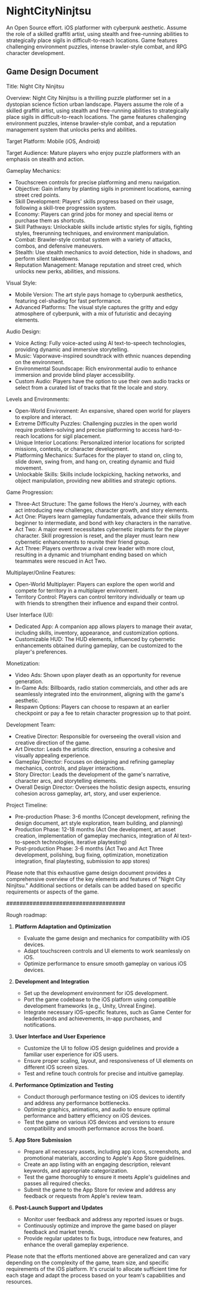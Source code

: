 # NightCityNinjtsu
An Open Source effort. iOS platformer with cyberpunk aesthetic. Assume the role of a skilled graffiti artist, using stealth and free-running abilities to strategically place sigils in difficult-to-reach locations. Game features challenging environment puzzles, intense brawler-style combat, and RPG character development.

Game Design Document
-------------------

Title: Night City Ninjitsu

Overview:
Night City Ninjitsu is a thrilling puzzle platformer set in a dystopian science fiction urban landscape. Players assume the role of a skilled graffiti artist, using stealth and free-running abilities to strategically place sigils in difficult-to-reach locations. The game features challenging environment puzzles, intense brawler-style combat, and a reputation management system that unlocks perks and abilities.

Target Platform: Mobile (iOS, Android)

Target Audience: Mature players who enjoy puzzle platformers with an emphasis on stealth and action.

Gameplay Mechanics:
- Touchscreen controls for precise platforming and menu navigation.
- Objective: Gain infamy by planting sigils in prominent locations, earning street cred points.
- Skill Development: Players' skills progress based on their usage, following a skill-tree progression system.
- Economy: Players can grind jobs for money and special items or purchase them as shortcuts.
- Skill Pathways: Unlockable skills include artistic styles for sigils, fighting styles, freerunning techniques, and environment manipulation.
- Combat: Brawler-style combat system with a variety of attacks, combos, and defensive maneuvers.
- Stealth: Use stealth mechanics to avoid detection, hide in shadows, and perform silent takedowns.
- Reputation Management: Manage reputation and street cred, which unlocks new perks, abilities, and missions.

Visual Style:
- Mobile Version: The art style pays homage to cyberpunk aesthetics, featuring cel-shading for fast performance.
- Advanced Platforms: The visual style captures the gritty and edgy atmosphere of cyberpunk, with a mix of futuristic and decaying elements.

Audio Design:
- Voice Acting: Fully voice-acted using AI text-to-speech technologies, providing dynamic and immersive storytelling.
- Music: Vaporwave-inspired soundtrack with ethnic nuances depending on the environment.
- Environmental Soundscape: Rich environmental audio to enhance immersion and provide blind player accessibility.
- Custom Audio: Players have the option to use their own audio tracks or select from a curated list of tracks that fit the locale and story.

Levels and Environments:
- Open-World Environment: An expansive, shared open world for players to explore and interact.
- Extreme Difficulty Puzzles: Challenging puzzles in the open world require problem-solving and precise platforming to access hard-to-reach locations for sigil placement.
- Unique Interior Locations: Personalized interior locations for scripted missions, contests, or character development.
- Platforming Mechanics: Surfaces for the player to stand on, cling to, slide down, swing from, and hang on, creating dynamic and fluid movement.
- Unlockable Skills: Skills include lockpicking, hacking networks, and object manipulation, providing new abilities and strategic options.

Game Progression:
- Three-Act Structure: The game follows the Hero's Journey, with each act introducing new challenges, character growth, and story elements.
- Act One: Players learn gameplay fundamentals, advance their skills from beginner to intermediate, and bond with key characters in the narrative.
- Act Two: A major event necessitates cybernetic implants for the player character. Skill progression is reset, and the player must learn new cybernetic enhancements to reunite their friend group.
- Act Three: Players overthrow a rival crew leader with more clout, resulting in a dynamic and triumphant ending based on which teammates were rescued in Act Two.

Multiplayer/Online Features:
- Open-World Multiplayer: Players can explore the open world and compete for territory in a multiplayer environment.
- Territory Control: Players can control territory individually or team up with friends to strengthen their influence and expand their control.

User Interface (UI):
- Dedicated App: A companion app allows players to manage their avatar, including skills, inventory, appearance, and customization options.
- Customizable HUD: The HUD elements, influenced by cybernetic enhancements obtained during gameplay, can be customized to the player's preferences.

Monetization:
- Video Ads: Shown upon player death as an opportunity for revenue generation.
- In-Game Ads: Billboards, radio station commercials, and other ads are seamlessly integrated into the environment, aligning with the game's aesthetic.
- Respawn Options: Players can choose to respawn at an earlier checkpoint or pay a fee to retain character progression up to that point.

Development Team:
- Creative Director: Responsible for overseeing the overall vision and creative direction of the game.
- Art Director: Leads the artistic direction, ensuring a cohesive and visually appealing experience.
- Gameplay Director: Focuses on designing and refining gameplay mechanics, controls, and player interactions.
- Story Director: Leads the development of the game's narrative, character arcs, and storytelling elements.
- Overall Design Director: Oversees the holistic design aspects, ensuring cohesion across gameplay, art, story, and user experience.

Project Timeline:
- Pre-production Phase: 3-6 months (Concept development, refining the design document, art style exploration, team building, and planning)
- Production Phase: 12-18 months (Act One development, art asset creation, implementation of gameplay mechanics, integration of AI text-to-speech technologies, iterative playtesting)
- Post-production Phase: 3-6 months (Act Two and Act Three development, polishing, bug fixing, optimization, monetization integration, final playtesting, submission to app stores)

Please note that this exhaustive game design document provides a comprehensive overview of the key elements and features of "Night City Ninjitsu." Additional sections or details can be added based on specific requirements or aspects of the game.


####################################

Rough roadmap:

1. **Platform Adaptation and Optimization**
   - Evaluate the game design and mechanics for compatibility with iOS devices.
   - Adapt touchscreen controls and UI elements to work seamlessly on iOS.
   - Optimize performance to ensure smooth gameplay on various iOS devices.

2. **Development and Integration**
   - Set up the development environment for iOS development.
   - Port the game codebase to the iOS platform using compatible development frameworks (e.g., Unity, Unreal Engine).
   - Integrate necessary iOS-specific features, such as Game Center for leaderboards and achievements, in-app purchases, and notifications.

3. **User Interface and User Experience**
   - Customize the UI to follow iOS design guidelines and provide a familiar user experience for iOS users.
   - Ensure proper scaling, layout, and responsiveness of UI elements on different iOS screen sizes.
   - Test and refine touch controls for precise and intuitive gameplay.

4. **Performance Optimization and Testing**
   - Conduct thorough performance testing on iOS devices to identify and address any performance bottlenecks.
   - Optimize graphics, animations, and audio to ensure optimal performance and battery efficiency on iOS devices.
   - Test the game on various iOS devices and versions to ensure compatibility and smooth performance across the board.

5. **App Store Submission**
   - Prepare all necessary assets, including app icons, screenshots, and promotional materials, according to Apple's App Store guidelines.
   - Create an app listing with an engaging description, relevant keywords, and appropriate categorization.
   - Test the game thoroughly to ensure it meets Apple's guidelines and passes all required checks.
   - Submit the game to the App Store for review and address any feedback or requests from Apple's review team.

6. **Post-Launch Support and Updates**
   - Monitor user feedback and address any reported issues or bugs.
   - Continuously optimize and improve the game based on player feedback and market trends.
   - Provide regular updates to fix bugs, introduce new features, and enhance the overall gameplay experience.

Please note that the efforts mentioned above are generalized and can vary depending on the complexity of the game, team size, and specific requirements of the iOS platform. It's crucial to allocate sufficient time for each stage and adapt the process based on your team's capabilities and resources.

